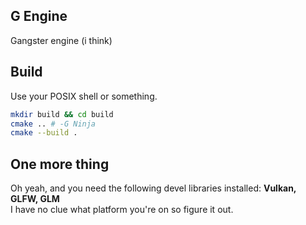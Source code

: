 ## G Engine
Gangster engine (i think)

## Build
Use your POSIX shell or something.
```bash
mkdir build && cd build
cmake .. # -G Ninja
cmake --build .
```

## One more thing
Oh yeah, and you need the following devel libraries installed: **Vulkan, GLFW, GLM** \
I have no clue what platform you're on so figure it out.